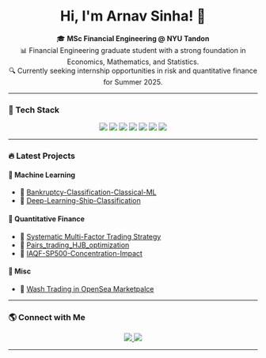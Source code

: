 <h1 align="center">Hi, I'm Arnav Sinha! 👋</h1>

<p align="center">
  🎓 <b>MSc Financial Engineering @ NYU Tandon</b> <br>
  📊 Financial Engineering graduate student with a strong foundation in Economics, Mathematics, and Statistics. <br>
  🔍 Currently seeking internship opportunities in risk and quantitative finance for Summer 2025. <br>
</p>

---

### 🚀 Tech Stack
<p align="center">
  <img src="https://img.shields.io/badge/Python-3776AB?style=for-the-badge&logo=python&logoColor=white"/>
  <img src="https://img.shields.io/badge/R-276DC3?style=for-the-badge&logo=r&logoColor=white"/>
  <img src="https://img.shields.io/badge/SQL-4479A1?style=for-the-badge&logo=postgresql&logoColor=white"/>
  <img src="https://img.shields.io/badge/Tableau-E97627?style=for-the-badge&logo=Tableau&logoColor=white"/>
  <img src="https://img.shields.io/badge/TensorFlow-FF6F00?style=for-the-badge&logo=tensorflow&logoColor=white"/>
  <img src="https://img.shields.io/badge/Scikit_Learn-F7931E?style=for-the-badge&logo=scikit-learn&logoColor=white"/>
  <img src="https://img.shields.io/badge/LaTeX-008080?style=for-the-badge&logo=latex&logoColor=white"/>
</p>

---


### 🔥 Latest Projects  
#### **🧠 Machine Learning**
- 📌 [Bankruptcy-Classification-Classical-ML](https://github.com/2002arnavsinha/Bankruptcy-Classification-Classical-ML)  
- 📌 [Deep-Learning-Ship-Classification](https://github.com/2002arnavsinha/Deep-Learning-Ship-Classification)

#### **🧠 Quantitative Finance**
- 📌 [Systematic Multi-Factor Trading Strategy](https://github.com/2002arnavsinha/Systematic-Multi-Factor-Trading-Strategy)
- 📌 [Pairs_trading_HJB_optimization](https://github.com/2002arnavsinha/pairs_trading_HJB_optimization)
- 📌 [IAQF-SP500-Concentration-Impact](https://github.com/2002arnavsinha/IAQF-SP500-Concentration-Impact)
  
#### **🧠 Misc**  
- 📌 [Wash Trading in OpenSea Marketpalce](https://github.com/2002arnavsinha/Quantifying_Wash_Trading)
---

### 🌎 Connect with Me
<p align="center">
  <a href="https://www.linkedin.com/in/arnav-sinha">
    <img src="https://img.shields.io/badge/LinkedIn-0A66C2?style=for-the-badge&logo=linkedin&logoColor=white"/>
  </a>
  <a href="mailto:as19390@nyu.edu">
    <img src="https://img.shields.io/badge/Email-D14836?style=for-the-badge&logo=gmail&logoColor=white"/>
  </a>
</p>

---

